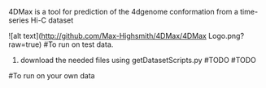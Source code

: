 4DMax is a tool for prediction of the 4dgenome conformation from a time-series Hi-C dataset


![alt text](http://github.com/Max-Highsmith/4DMax/4DMax Logo.png?raw=true)
#To run on test data.
1.  download the needed files using getDatasetScripts.py #TODO #TODO

#To run on your own data
